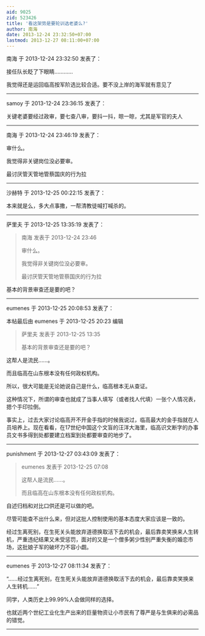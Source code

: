 ```yaml
---
aid: 9025
zid: 523426
title: '看这架势是要轮训选老婆么?'
author: 南海
date: 2013-12-24 23:32:50+07:00
lastmod: 2013-12-27 08:11:00+07:00
---
```


南海 于 2013-12-24 23:32:50 发表了：

接任队长眨了下眼睛…………

我觉得还是运回临高按军阶选比较合适。要不没上岸的海军就有意见了

---------

samoy 于 2013-12-24 23:36:15 发表了：

关键老婆要经过政审，要七查八审，要抖一抖，晾一晾，尤其是军官的夫人

---------

南海 于 2013-12-24 23:46:19 发表了：

审什么。

我觉得非关键岗位没必要审。

最讨厌管天管地管蔡国庆的行为拉

---------

沙赫特 于 2013-12-25 00:22:15 发表了：

本来就是么，多大点事撒，一帮清教徒喊打喊杀的。

---------

萨里夫 于 2013-12-25 13:35:19 发表了：

> 南海 发表于 2013-12-24 23:46
> 
> 审什么。
> 
> 我觉得非关键岗位没必要审。
> 
> 最讨厌管天管地管蔡国庆的行为拉



基本的背景审查还是要的吧？

---------

eumenes 于 2013-12-25 20:08:53 发表了：

本帖最后由 eumenes 于 2013-12-25 20:23 编辑 


> 
> 萨里夫 发表于 2013-12-25 13:35
> 
> 基本的背景审查还是要的吧？



这帮人是流民……。

而且临高在山东根本没有任何政权机构。

所以，很大可能是无论她说自己是什么，临高根本无从查证。

这种情况下，所谓的审查也就成了当事人填写（或者找人代填）一张个人情况表，摁个手印拉倒。

事实上，过去大家讨论临高开不开金手指的时候我说过，临高最大的金手指就在人员培养上。现在看看，在17世纪中国这个文盲的汪洋大海里，临高识文断字的办事员文书多得到处都要建立档案到处都要审查的地步了。

---------

punishment 于 2013-12-27 03:43:09 发表了：

> eumenes 发表于 2013-12-25 07:08
> 
> 这帮人是流民……。
> 
> 而且临高在山东根本没有任何政权机构。



自述归档和对比口供还是可以做的吧。

尽管可能查不出什么来，但对这批人控制使用的基本态度大家应该是一致的。

经过生离死别，在生死关头能放弃道德换取活下去的机会，最后靠卖笑换来人生转机，严重违纪结果又未受惩罚，面对的又是一个僧多粥少性别严重失衡的婚恋市场，这批娘子军的破坏力不容小觑。

---------

eumenes 于 2013-12-27 08:11:34 发表了：

“……经过生离死别，在生死关头能放弃道德换取活下去的机会，最后靠卖笑换来人生转机……”

同学，人类历史上99.99%人会做同样的选择。

也就近两个世纪工业化生产出来的巨量物资让小市民有了尊严是与生俱来的必需品的错觉。

---------

